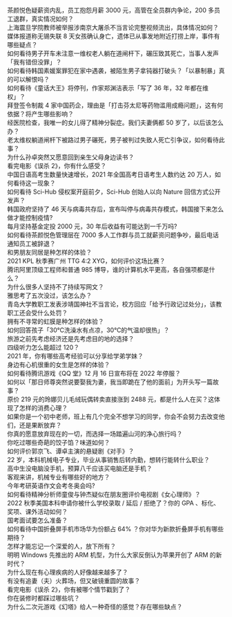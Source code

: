 茶颜悦色疑薪资内乱，员工抱怨月薪 3000 元，高管在全员群内争论，200 多员工退群，真实情况如何？  
上海震旦学院教师被举报涉南京大屠杀不当言论完整视频流出，具体情况如何？  
媒体报道称无锡失联 8 天女孩确认身亡，遗体已从事发地附近打捞上岸，事件有哪些疑点？  
如何看待男子开车未注意一维权老人躺在道闸杆下，碾压致其死亡，当事人发声「我有错但没罪」？  
如何看待韩国素媛案罪犯在家中遇袭，被陌生男子拿钝器打破头？「以暴制暴」真的可以解恨吗？  
如何看待《童话大王》将停刊，作家郑渊洁表示「写了 36 年，32 年都在维权」？  
拜登签令制裁 4 家中国药企，理由是「打击芬太尼等药物滥用成瘾问题」，这有何依据？将产生哪些影响？  
经医院检查，我唯一的女儿得了精神分裂症。我们夫妻俩都 50 岁了，以后该怎么办？  
老太维权躺道闸杆下被路过男子碾死，男子被判过失致人死亡引争议，如何看待此事？  
为什么孙卓突然又愿意回到亲生父母身边读书？  
看完电影《误杀 2》，你有什么感受？  
中国日语高考生数量快速增长，2021 年全国高考日语考生人数约达 20 万人，如何看待这一现象？  
如何看待 Sci-Hub 侵权案开庭前夕，Sci-Hub 创始人以向 Nature 回信方式公开发声？  
韩国政府坚持了 46 天与病毒共存后，宣布叫停与病毒共存模式，韩国接下来怎么做才能控制疫情?  
每月坚持基金定投 2000 元，30 年后收益有可能达到一千万吗?  
如何看待茶颜悦色管理层在 7000 多人工作群与员工就薪资问题争吵，最后电话通知员工被辞退？  
和男朋友同居是种怎样的体验？  
2021 KPL 秋季赛广州 TTG 4:2 XYG，如何评价这场比赛？  
腾讯阿里顶级工程师和普通 985 博导，谁的计算机水平更高，各自强项都是什么？  
为什么很多人坚持不了持续写网文？  
雅思考了五次没过，该怎么办？  
青岛大学教职工发表涉靖国神社不当言论，校方回应「给予行政记过处分」，该教职工还会受什么处罚？  
拥有不寻常的虹膜是种怎样的体验？  
如何回答孩子「30℃洗澡水有点凉，30℃的气温却很热」？  
旅游之前先考虑经济还是先考虑目的地的选择？  
四级听力怎么能超过 120？  
2021 年，你有哪些高考经验可以分享给学弟学妹？  
身边有心机很重的女生是怎样的体验？  
如何看待腾讯游戏《QQ 堂》12 月 16 日宣布将在 2022 年停服？  
如何以「那日师尊突然说要娶我为妻，我当即跪在了他的面前」为开头写一篇故事？  
原价 219 元的玲娜贝儿毛绒玩偶转卖直接涨到 2488 元，都是什么人在买？这体现了怎样的消费心理？  
如果你是一个初中老师，班上有几个完全不想学习的同学，你会不会努力去改变他们，还是果断放弃？  
你真的愿意放弃现在的一切，而选择一场踏遍山河的净心旅行吗？  
你吃过哪些奇葩的饺子馅？味道如何？  
如何评价郭京飞、谭卓主演的悬疑剧《对手》？  
22 岁，本科机械电子专业，毕业从事销售后转内勤，想转行能转什么职业？  
高中生没电脑没手机，预算八千应该买电脑还是手机？  
客观来讲，机械专业有哪些好的地方？  
今年考研英语作文会考冬奥会吗?  
如何看待精神分析师童俊与钟杰疑似在朋友圈评价电视剧《女心理师》？  
2022 秋季美国本科申请你被什么学校录取 / 延后 / 拒绝了？你的 GPA 、标化、奖项、课外活动如何？  
国考面试要怎么准备？  
如何看待中国折叠屏手机市场华为份额占 64% ？你对华为新款折叠屏手机有哪些期待？  
怎样才能忘记一个深爱的人，放下所有？  
明明 Windows  先推出的 ARM  机型，为什么大家反倒认为苹果开创了 ARM  的新时代？  
为什么现在有心理疾病的人好像越来越多了？  
有没有追妻（夫）火葬场，但又破镜重圆的故事？  
看完电影《误杀 2》，你有被哪个情节戳到了？  
你在装修时都踩过哪些坑？  
为什么二次元游戏《幻塔》给人一种奇怪的感觉？存在哪些缺点？  
